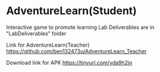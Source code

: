 # AdventureLearn(Student)
 Interactive game to promote learning
 Lab Deliverables are in "LabDeliverables" folder
 
 Link for AdventureLearn(Teacher)
 https://github.com/ben132473u/AdventureLearn_Teacher
 
 Download link for APK 
 https://tinyurl.com/yda9h2jn

